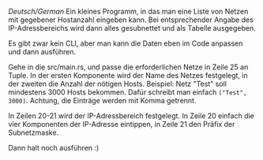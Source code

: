 *Deutsch/German*
Ein kleines Programm, in das man eine Liste von Netzen mit gegebener Hostanzahl eingeben kann.
Bei entsprechender Angabe des IP-Adressbereichs wird dann alles gesubnettet und als Tabelle ausgegeben.

Es gibt zwar kein CLI, aber man kann die Daten eben im Code anpassen und dann ausführen.

Gehe in die src/main.rs, und passe die erforderlichen Netze in Zeile 25 an Tuple. In der ersten Komponente wird der Name des Netzes festgelegt, in der zweiten die Anzahl der nötigen Hosts.
Beispiel: Netz "Test" soll mindestens 3000 Hosts bekommen. Dafür schreibt man einfach `("Test", 3000)`.
Achtung, die Einträge werden mit Komma getrennt.

In Zeilen 20-21 wird der IP-Adressbereich festgelegt.
In Zeile 20 einfach die vier Komponenten der IP-Adresse eintippen, in Zeile 21 den Präfix der Subnetzmaske.

Dann halt noch ausführen :)